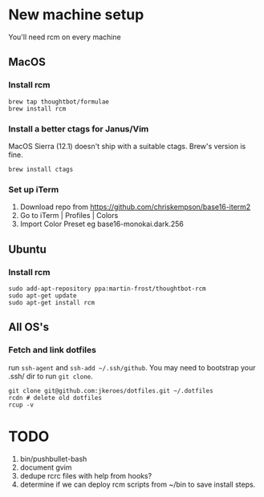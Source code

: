 # New machine setup

You'll need rcm on every machine

## MacOS

### Install rcm

	brew tap thoughtbot/formulae
	brew install rcm

### Install a better ctags for Janus/Vim

MacOS Sierra (12.1) doesn't ship with a suitable ctags. Brew's version is fine.

	brew install ctags

### Set up iTerm

1. Download repo from https://github.com/chriskempson/base16-iterm2 
1. Go to iTerm | Profiles | Colors
1. Import Color Preset eg base16-monokai.dark.256

## Ubuntu

### Install rcm

	sudo add-apt-repository ppa:martin-frost/thoughtbot-rcm
	sudo apt-get update
	sudo apt-get install rcm

## All OS's

### Fetch and link dotfiles

run `ssh-agent` and `ssh-add ~/.ssh/github`. You may need to bootstrap your .ssh/ dir to run `git clone`.

	git clone git@github.com:jkeroes/dotfiles.git ~/.dotfiles
	rcdn # delete old dotfiles
	rcup -v

# TODO

1. bin/pushbullet-bash
1. document gvim
1. dedupe rcrc files with help from hooks?
1. determine if we can deploy rcm scripts from ~/bin to save install steps.
